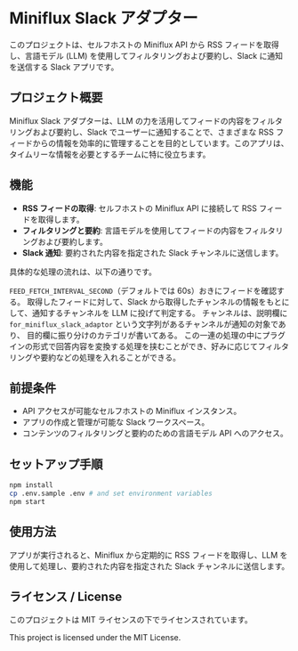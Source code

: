 # Miniflux Slack アダプター

このプロジェクトは、セルフホストの Miniflux API から RSS フィードを取得し、言語モデル (LLM) を使用してフィルタリングおよび要約し、Slack に通知を送信する Slack アプリです。

## プロジェクト概要

Miniflux Slack アダプターは、LLM の力を活用してフィードの内容をフィルタリングおよび要約し、Slack でユーザーに通知することで、さまざまな RSS フィードからの情報を効率的に管理することを目的としています。このアプリは、タイムリーな情報を必要とするチームに特に役立ちます。

## 機能

- **RSS フィードの取得**: セルフホストの Miniflux API に接続して RSS フィードを取得します。
- **フィルタリングと要約**: 言語モデルを使用してフィードの内容をフィルタリングおよび要約します。
- **Slack 通知**: 要約された内容を指定された Slack チャンネルに送信します。

具体的な処理の流れは、以下の通りです。

`FEED_FETCH_INTERVAL_SECOND`（デフォルトでは 60s）おきにフィードを確認する。
取得したフィードに対して、Slack から取得したチャンネルの情報をもとにして、通知するチャンネルを LLM に投げて判定する。
チャンネルは、説明欄に `for_miniflux_slack_adaptor` という文字列があるチャンネルが通知の対象であり、
目的欄に振り分けのカテゴリが書いてある。
この一連の処理の中にプラグインの形式で回答内容を変換する処理を挟むことができ、好みに応じてフィルタリングや要約などの処理を入れることができる。

## 前提条件

- API アクセスが可能なセルフホストの Miniflux インスタンス。
- アプリの作成と管理が可能な Slack ワークスペース。
- コンテンツのフィルタリングと要約のための言語モデル API へのアクセス。

## セットアップ手順

```bash
npm install
cp .env.sample .env # and set environment variables
npm start
```

## 使用方法

アプリが実行されると、Miniflux から定期的に RSS フィードを取得し、LLM を使用して処理し、要約された内容を指定された Slack チャンネルに送信します。

## ライセンス / License

このプロジェクトは MIT ライセンスの下でライセンスされています。

This project is licensed under the MIT License.
